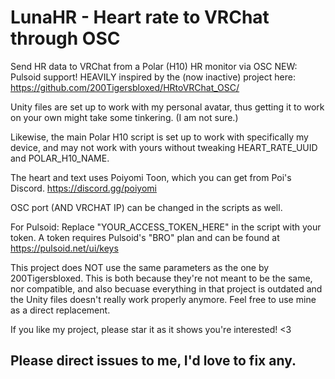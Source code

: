 # LunaHR - Heart rate to VRChat through OSC 
Send HR data to VRChat from a Polar (H10) HR monitor via OSC
 NEW: Pulsoid support!
HEAVILY inspired by the (now inactive) project here: https://github.com/200Tigersbloxed/HRtoVRChat_OSC/

Unity files are set up to work with my personal avatar, thus getting it to work on your own might take some tinkering. (I am not sure.)

Likewise, the main Polar H10 script is set up to work with specifically my device, and may not work with yours without tweaking HEART_RATE_UUID and POLAR_H10_NAME.

The heart and text uses Poiyomi Toon, which you can get from Poi's Discord. https://discord.gg/poiyomi

OSC port (AND VRCHAT IP) can be changed in the scripts as well.

For Pulsoid:
Replace "YOUR_ACCESS_TOKEN_HERE" in the script with your token. A token requires Pulsoid's "BRO" plan and can be found at https://pulsoid.net/ui/keys

This project does NOT use the same parameters as the one by 200Tigersbloxed. This is both because they're not meant to be the same, nor compatible, and also becuase everything in that project is outdated and the Unity files doesn't really work properly anymore.
Feel free to use mine as a direct replacement.

If you like my project, please star it as it shows you're interested! <3

## Please direct issues to me, I'd love to fix any.